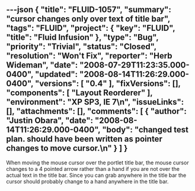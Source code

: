 ---json
{
  "title": "FLUID-1057",
  "summary": "cursor changes only over text of title bar",
  "tags": "FLUID",
  "project": {
    "key": "FLUID",
    "title": "Fluid Infusion"
  },
  "type": "Bug",
  "priority": "Trivial",
  "status": "Closed",
  "resolution": "Won't Fix",
  "reporter": "Herb Wideman",
  "date": "2008-07-29T11:23:35.000-0400",
  "updated": "2008-08-14T11:26:29.000-0400",
  "versions": [
    "0.4"
  ],
  "fixVersions": [],
  "components": [
    "Layout Reorderer"
  ],
  "environment": "XP SP3, IE 7\n",
  "issueLinks": [],
  "attachments": [],
  "comments": [
    {
      "author": "Justin Obara",
      "date": "2008-08-14T11:26:29.000-0400",
      "body": "changed test plan. should have been written as pointer changes to move cursor.\n"
    }
  ]
}
---
When moving the mouse cursor over the portlet title bar, the mouse cursor changes to a 4 pointed arrow rather than a hand if you are not over the actual text in the title bar. Since you can grab anywhere in the title bar the cursor should probably change to a hand anywhere in the title bar.

        